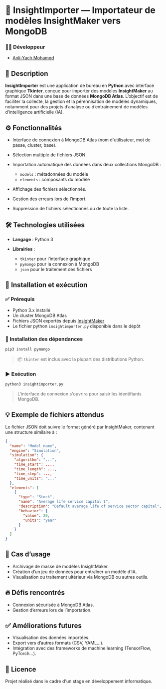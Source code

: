 # 🧠 InsightImporter — Importateur de modèles InsightMaker vers MongoDB

### 👨‍💻 Développeur

- [Anli-Yach Mohamed](https://github.com/YashLeBg)

## 📌 Description

**InsightImporter** est une application de bureau en **Python** avec interface graphique **Tkinter**, conçue pour importer des modèles **InsightMaker** au format JSON dans une base de données **MongoDB Atlas**.
L’objectif est de faciliter la collecte, la gestion et la pérennisation de modèles dynamiques, notamment pour des projets d’analyse ou d’entraînement de modèles d’intelligence artificielle (IA).

## ⚙️ Fonctionnalités

* Interface de connexion à MongoDB Atlas (nom d'utilisateur, mot de passe, cluster, base).
* Sélection multiple de fichiers JSON.
* Importation automatique des données dans deux collections MongoDB :

  * `models` : métadonnées du modèle
  * `elements` : composants du modèle
* Affichage des fichiers sélectionnés.
* Gestion des erreurs lors de l’import.
* Suppression de fichiers sélectionnés ou de toute la liste.

## 🛠️ Technologies utilisées

* **Langage** : Python 3
* **Librairies** :

  * `tkinter` pour l’interface graphique
  * `pymongo` pour la connexion à MongoDB
  * `json` pour le traitement des fichiers

## 🚀 Installation et exécution

### ✅ Prérequis

* Python 3.x installé
* Un cluster MongoDB Atlas
* Fichiers JSON exportés depuis [InsightMaker](https://insightmaker.com/)
* Le fichier python `insightimporter.py` disponible dans le dépôt

### 🔧 Installation des dépendances

```bash
pip3 install pymongo
```

> 📦 `tkinter` est inclus avec la plupart des distributions Python.

### ▶️ Exécution

```bash
python3 insightimporter.py
```

> L'interface de connexion s'ouvrira pour saisir les identifiants MongoDB.


## 💡 Exemple de fichiers attendus

Le fichier JSON doit suivre le format généré par InsightMaker, contenant une structure similaire à :

```json
{
  "name": "Model_name",
  "engine": "Simulation",
  "simulation": {
    "algorithm": "...",
    "time_start": ...,
    "time_length": ...,
    "time_step": ...,
    "time_units": "..."
  },
  "elements": [
    {
      "type": "Stock",
      "name": "Average life service capital 1",
      "description": "Default average life of service sector capital",
      "behavior": {
        "value": 20,
        "units": "year"
      }
    }
  ]
}
```

## 🧪 Cas d’usage

* Archivage de masse de modèles InsightMaker.
* Création d’un jeu de données pour entraîner un modèle d’IA.
* Visualisation ou traitement ultérieur via MongoDB ou autres outils.

## 🔥 Défis rencontrés

* Connexion sécurisée à MongoDB Atlas.
* Gestion d’erreurs lors de l’importation.

## ✅ Améliorations futures

* Visualisation des données importées.
* Export vers d’autres formats (CSV, YAML…).
* Intégration avec des frameworks de machine learning (TensorFlow, PyTorch…).

## 📝 Licence
Projet réalisé dans le cadre d'un stage en développement informatique.
